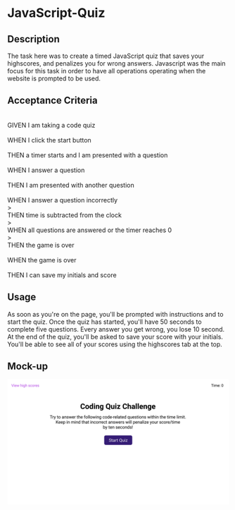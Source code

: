 # JavaScript-Quiz

## Description 
The task here was to create a timed JavaScript quiz that saves your highscores, and penalizes you for wrong answers. Javascript was the main focus for this task in order to have all operations operating when the website is prompted to be used. 

## Acceptance Criteria
<br> GIVEN I am taking a code quiz <br>
<br> WHEN I click the start button <br>
<br> THEN a timer starts and I am presented with a question <br>
<br> WHEN I answer a question <br>
<br> THEN I am presented with another question <br>
<br> WHEN I answer a question incorrectly <br>>
<br> THEN time is subtracted from the clock <br>>
<br> WHEN all questions are answered or the timer reaches 0 <br>>
<br> THEN the game is over <br>
<br> WHEN the game is over <br>
<br> THEN I can save my initials and score <br>

## Usage 
As soon as you're on the page, you'll be prompted with instructions and to start the quiz. Once the quiz has started, you'll have 50 seconds to complete five questions. Every answer you get wrong, you lose 10 second. At the end of the quiz, you'll be asked to save your score with your initials. You'll be able to see all of your scores using the highscores tab at the top.

## Mock-up
![CHEESE!](assets/04-web-apis-homework-demo.gif)